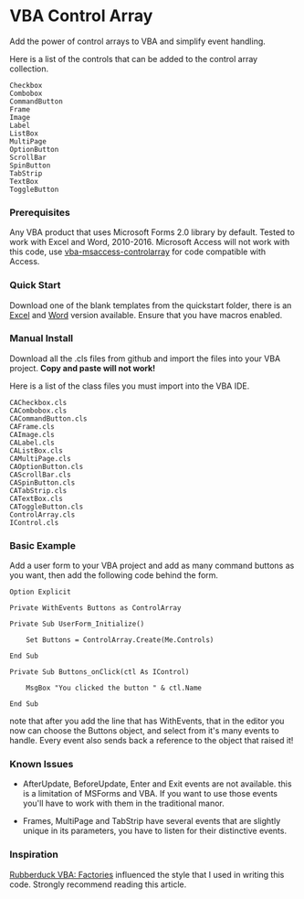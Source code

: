 # VBA Control Array

Add the power of control arrays to VBA and simplify event handling.  

Here is a list of the controls that can be added to the control array collection.
```
Checkbox
Combobox
CommandButton
Frame
Image
Label
ListBox
MultiPage
OptionButton
ScrollBar
SpinButton
TabStrip
TextBox
ToggleButton
```
### Prerequisites

Any VBA product that uses Microsoft Forms 2.0 library by default.  Tested to work with Excel and Word, 2010-2016.  Microsoft Access will not work with this code, use [vba-msaccess-controlarray](https://github.com/bohicajr/vba-msaccess-controlarray) for code compatible with Access.

### Quick Start
Download one of the blank templates from the quickstart folder, there is an [Excel](https://github.com/bohicajr/vba-controlarray/blob/master/quickstart/VBA-ControlArray_Blank.xlsm) and [Word](https://github.com/bohicajr/vba-controlarray/blob/master/quickstart/VBA-ControlArray_Blank.docm) version available. Ensure that you have macros enabled.

### Manual Install

Download all the .cls files from github and import the files into your VBA project.
**Copy and paste will not work!**

Here is a list of the class files you must import into the VBA IDE.

```
CACheckbox.cls
CACombobox.cls
CACommandButton.cls
CAFrame.cls
CAImage.cls
CALabel.cls
CAListBox.cls
CAMultiPage.cls
CAOptionButton.cls
CAScrollBar.cls
CASpinButton.cls
CATabStrip.cls
CATextBox.cls
CAToggleButton.cls
ControlArray.cls
IControl.cls
```

### Basic Example
Add a user form to your VBA project and add as many command buttons as you want, then add the following code behind the form.

```VBA
Option Explicit

Private WithEvents Buttons as ControlArray

Private Sub UserForm_Initialize()
    
    Set Buttons = ControlArray.Create(Me.Controls)

End Sub

Private Sub Buttons_onClick(ctl As IControl)
    
    MsgBox "You clicked the button " & ctl.Name
    
End Sub
```

note that after you add the line that has WithEvents, that in the editor you now can choose the Buttons object, and select from it's many events to handle.  Every event also sends back a reference to the object that raised it!

### Known Issues

- AfterUpdate, BeforeUpdate, Enter and Exit events are not available. this is a limitation of MSForms and VBA.  If you want to use those events you'll have to work with them in the traditional manor.

- Frames, MultiPage and TabStrip have several events that are slightly unique in its parameters, you have to listen for their distinctive events.

### Inspiration
[Rubberduck VBA: Factories](https://rubberduckvba.wordpress.com/2016/07/05/oop-vba-pt-2-factories-and-cheap-hotels/) influenced the style that I used in writing this code.  Strongly recommend reading this article.
